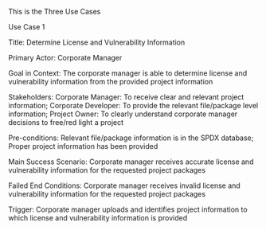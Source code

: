 This is the Three Use Cases


Use Case 1

Title: Determine License and Vulnerability Information

Primary Actor: Corporate Manager

Goal in Context: The corporate manager is able to determine license and vulnerability information from the provided project information

Stakeholders:
  Corporate Manager: To receive clear and relevant project information;
  Corporate Developer: To provide the relevant file/package level information;
  Project Owner: To clearly understand corporate manager decisions to free/red light a project

Pre-conditions:
  Relevant file/package information is in the SPDX database;
  Proper project information has been provided

Main Success Scenario: Corporate manager receives accurate license and vulnerability information for the requested project packages

Failed End Conditions: Corporate manager receives invalid license and vulnerability information for the requested project packages

Trigger: Corporate manager uploads and identifies project information to which license and vulnerability information is provided

